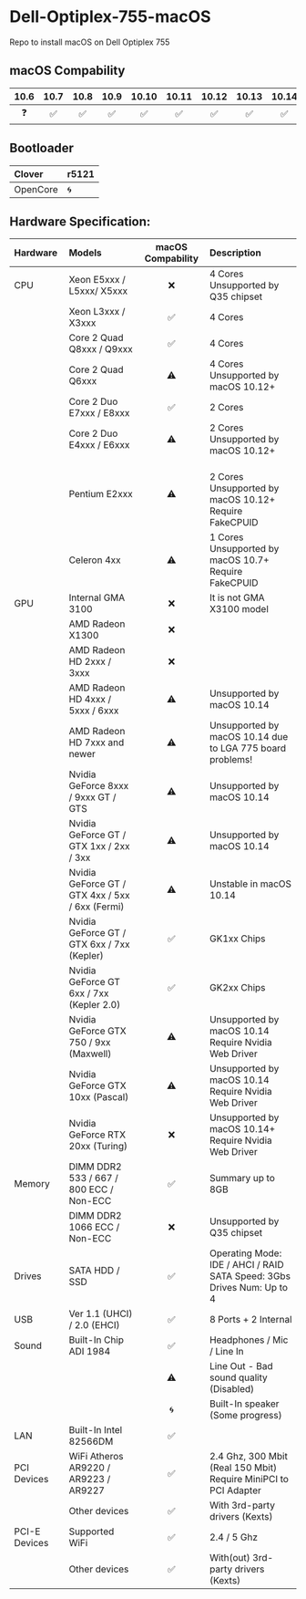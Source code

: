 # Dell-Optiplex-755-macOS
Repo to install macOS on Dell Optiplex 755

## macOS Compability
| 10.6 | 10.7 | 10.8 | 10.9 | 10.10 | 10.11 | 10.12 | 10.13 | 10.14 | 10.15 | 10.16 |
|:-:|:-:|:-:|:-:|:-:|:-:|:-:|:-:|:-:|:-:|:-:|
| ❓ | ✅ | ✅ | ✅ | ✅ | ✅ | ✅ | ✅ | ✅ | 🌀 | 🌀 |

## Bootloader
| Clover | r5121 |
|:-|:-|
| OpenCore | 🌀 |

## Hardware Specification:

| Hardware | Models | macOS Compability | Description |
|:-|:-|:-:|:-|
| CPU | Xeon E5xxx / L5xxx/ X5xxx | ❌ | 4 Cores<br>Unsupported by Q35 chipset |
| | Xeon L3xxx / X3xxx | ✅ | 4 Cores |
| | Core 2 Quad Q8xxx / Q9xxx | ✅ | 4 Cores |
| | Core 2 Quad Q6xxx | ⚠️ | 4 Cores<br>Unsupported by macOS 10.12+ |
| | Core 2 Duo E7xxx / E8xxx | ✅ | 2 Cores |
| | Core 2 Duo E4xxx / E6xxx| ⚠️ | 2 Cores<br>Unsupported by macOS 10.12+ |
| | Pentium E2xxx | ⚠️ | <br>2 Cores<br>Unsupported by macOS 10.12+<br>Require FakeCPUID |
| | Celeron 4xx | ⚠️ | 1 Cores<br>Unsupported by macOS 10.7+<br>Require FakeCPUID |
| GPU | Internal GMA 3100 | ❌ | It is not GMA X3100 model |
| | AMD Radeon X1300 | ❌ | |
| | AMD Radeon HD 2xxx / 3xxx | ❌ | |
| | AMD Radeon HD 4xxx / 5xxx / 6xxx  | ⚠️ | Unsupported by macOS 10.14 |
| | AMD Radeon HD 7xxx and newer | ⚠️ | Unsupported by macOS 10.14 due to LGA 775 board problems! |
| | Nvidia GeForce 8xxx / 9xxx GT / GTS | ⚠️ | Unsupported by macOS 10.14 |
| | Nvidia GeForce GT / GTX 1xx / 2xx / 3xx | ⚠️ | Unsupported by macOS 10.14 |
| | Nvidia GeForce GT / GTX 4xx / 5xx / 6xx (Fermi) | ⚠️ | Unstable in macOS 10.14 |
| | Nvidia GeForce GT / GTX 6xx / 7xx (Kepler) | ✅ | GK1xx Chips |
| | Nvidia GeForce GT 6xx / 7xx (Kepler 2.0) | ✅ | GK2xx Chips |
| | Nvidia GeForce GTX 750 / 9xx (Maxwell) | ⚠️ | Unsupported by macOS 10.14<br>Require Nvidia Web Driver |
| | Nvidia GeForce GTX 10xx (Pascal) | ⚠️ | Unsupported by macOS 10.14<br>Require Nvidia Web Driver |
| | Nvidia GeForce RTX 20xx (Turing) | ❌ | Unsupported by macOS 10.14+<br>Require Nvidia Web Driver |
| Memory | DIMM DDR2 533 / 667 / 800 ECC / Non-ECC | ✅ | Summary up to 8GB |
| | DIMM DDR2 1066 ECC / Non-ECC | ❌ | Unsupported by Q35 chipset |
| Drives | SATA HDD / SSD | ✅ | Operating Mode: IDE / AHCI / RAID<br>SATA Speed: 3Gbs<br>Drives Num: Up to 4 |
| USB | Ver 1.1 (UHCI) / 2.0 (EHCI) | ✅ | 8 Ports + 2 Internal |
| Sound | Built-In Chip ADI 1984 | ✅ | Headphones / Mic / Line In |
|  |  | ⚠️ | Line Out - Bad sound quality (Disabled) |
|  |  | 🌀 | Built-In speaker (Some progress) |
| LAN | Built-In Intel 82566DM | ✅ |
| PCI Devices | WiFi Atheros AR9220 / AR9223 / AR9227 | ✅ | 2.4 Ghz, 300 Mbit (Real 150 Mbit)<br>Require MiniPCI to PCI Adapter<br> |
| | Other devices | ✅ | With 3rd-party drivers (Kexts) |
| PCI-E Devices | Supported WiFi | ✅ | 2.4 / 5 Ghz |
| | Other devices | ✅ | With(out) 3rd-party drivers (Kexts) |
